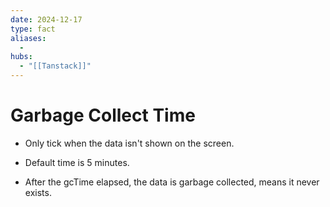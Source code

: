 ```yaml
---
date: 2024-12-17
type: fact
aliases:
  -
hubs:
  - "[[Tanstack]]"
---
```


# Garbage Collect Time

- Only tick when the data isn't shown on the screen.

- Default time is 5 minutes.

- After the gcTime elapsed, the data is garbage collected, means it never exists.

